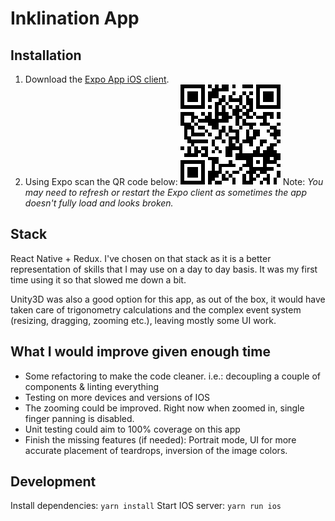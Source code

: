 # Inklination App

## Installation
1. Download the [Expo App iOS client](https://itunes.apple.com/us/app/expo-client/id982107779?mt=8]).
2. Using Expo scan the QR code below:
![Expo QR code](https://raw.githubusercontent.com/m4nuC/cb_ink/master/expo_qr.png)
Note: *You may need to refresh or restart the Expo client as sometimes the app doesn't fully load and looks broken.*


## Stack
React Native + Redux. I've chosen on that stack as it is a better representation of skills that I may use on a day to day basis. It was my first time using it so that slowed me down a bit.

Unity3D was also a good option for this app, as out of the box, it would have taken care of trigonometry calculations and the complex event system (resizing, dragging, zooming etc.), leaving mostly some UI work.

## What I would improve given enough time
- Some refactoring to make the code cleaner. i.e.: decoupling a couple of components & linting everything
- Testing on more devices and versions of IOS
- The zooming could be improved. Right now when zoomed in, single finger panning is disabled.
- Unit testing could aim to 100% coverage on this app
- Finish the missing features (if needed): Portrait mode, UI for more accurate placement of teardrops, inversion of the image colors.

## Development
Install dependencies: `yarn install`
Start IOS server: `yarn run ios`

